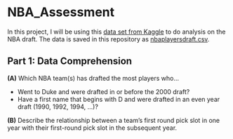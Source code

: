 # NBA_Assessment

In this project, I will be using this [data set from Kaggle](https://www.kaggle.com/datasets/mattop/nba-draft-basketball-player-data-19892021?resource=download) to do analysis on the NBA draft. The data is saved in this repository as [nbaplayersdraft.csv](https://github.com/anath703/NBA_Assessment/blob/main/nbaplayersdraft.csv).


## Part 1: Data Comprehension

**(A)** Which NBA team(s) has drafted the most players who…
- Went to Duke and were drafted in or before the 2000 draft?
- Have a first name that begins with D and were drafted in an even year draft (1990, 1992, 1994, …)?

**(B)** Describe the relationship between a team’s first round pick slot in one year with their first-round pick slot in
the subsequent year.
